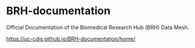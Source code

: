 # BRH-documentation
Official Documentation of the Biomedical Research Hub (BRH) Data Mesh.

https://uc-cdis.github.io/BRH-documentation/home/
